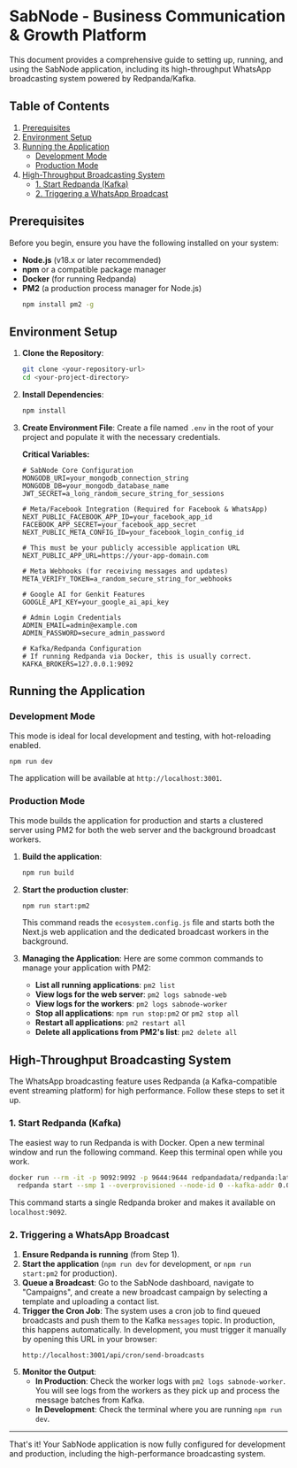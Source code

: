 # SabNode - Business Communication & Growth Platform

This document provides a comprehensive guide to setting up, running, and using the SabNode application, including its high-throughput WhatsApp broadcasting system powered by Redpanda/Kafka.

## Table of Contents

1.  [Prerequisites](#prerequisites)
2.  [Environment Setup](#environment-setup)
3.  [Running the Application](#running-the-application)
    - [Development Mode](#development-mode)
    - [Production Mode](#production-mode)
4.  [High-Throughput Broadcasting System](#high-throughput-broadcasting-system)
    - [1. Start Redpanda (Kafka)](#1-start-redpanda-kafka)
    - [2. Triggering a WhatsApp Broadcast](#2-triggering-a-whatsapp-broadcast)

## Prerequisites

Before you begin, ensure you have the following installed on your system:
*   **Node.js** (v18.x or later recommended)
*   **npm** or a compatible package manager
*   **Docker** (for running Redpanda)
*   **PM2** (a production process manager for Node.js)
    ```bash
    npm install pm2 -g
    ```

## Environment Setup

1.  **Clone the Repository**:
    ```bash
    git clone <your-repository-url>
    cd <your-project-directory>
    ```

2.  **Install Dependencies**:
    ```bash
    npm install
    ```

3.  **Create Environment File**:
    Create a file named `.env` in the root of your project and populate it with the necessary credentials.

    **Critical Variables:**
    ```env
    # SabNode Core Configuration
    MONGODB_URI=your_mongodb_connection_string
    MONGODB_DB=your_mongodb_database_name
    JWT_SECRET=a_long_random_secure_string_for_sessions

    # Meta/Facebook Integration (Required for Facebook & WhatsApp)
    NEXT_PUBLIC_FACEBOOK_APP_ID=your_facebook_app_id
    FACEBOOK_APP_SECRET=your_facebook_app_secret
    NEXT_PUBLIC_META_CONFIG_ID=your_facebook_login_config_id

    # This must be your publicly accessible application URL
    NEXT_PUBLIC_APP_URL=https://your-app-domain.com

    # Meta Webhooks (for receiving messages and updates)
    META_VERIFY_TOKEN=a_random_secure_string_for_webhooks

    # Google AI for Genkit Features
    GOOGLE_API_KEY=your_google_ai_api_key

    # Admin Login Credentials
    ADMIN_EMAIL=admin@example.com
    ADMIN_PASSWORD=secure_admin_password

    # Kafka/Redpanda Configuration
    # If running Redpanda via Docker, this is usually correct.
    KAFKA_BROKERS=127.0.0.1:9092
    ```

## Running the Application

### Development Mode

This mode is ideal for local development and testing, with hot-reloading enabled.

```bash
npm run dev
```
The application will be available at `http://localhost:3001`.

### Production Mode

This mode builds the application for production and starts a clustered server using PM2 for both the web server and the background broadcast workers.

1.  **Build the application**:
    ```bash
    npm run build
    ```
2.  **Start the production cluster**:
    ```bash
    npm run start:pm2
    ```
    This command reads the `ecosystem.config.js` file and starts both the Next.js web application and the dedicated broadcast workers in the background.

3.  **Managing the Application**:
    Here are some common commands to manage your application with PM2:
    *   **List all running applications**: `pm2 list`
    *   **View logs for the web server**: `pm2 logs sabnode-web`
    *   **View logs for the workers**: `pm2 logs sabnode-worker`
    *   **Stop all applications**: `npm run stop:pm2` or `pm2 stop all`
    *   **Restart all applications**: `pm2 restart all`
    *   **Delete all applications from PM2's list**: `pm2 delete all`

## High-Throughput Broadcasting System

The WhatsApp broadcasting feature uses Redpanda (a Kafka-compatible event streaming platform) for high performance. Follow these steps to set it up.

### 1. Start Redpanda (Kafka)

The easiest way to run Redpanda is with Docker. Open a new terminal window and run the following command. Keep this terminal open while you work.

```bash
docker run --rm -it -p 9092:9092 -p 9644:9644 redpandadata/redpanda:latest \
  redpanda start --smp 1 --overprovisioned --node-id 0 --kafka-addr 0.0.0.0:9092 --advertise-kafka-addr 127.0.0.1:9092
```
This command starts a single Redpanda broker and makes it available on `localhost:9092`.

### 2. Triggering a WhatsApp Broadcast

1.  **Ensure Redpanda is running** (from Step 1).
2.  **Start the application** (`npm run dev` for development, or `npm run start:pm2` for production).
3.  **Queue a Broadcast**: Go to the SabNode dashboard, navigate to "Campaigns", and create a new broadcast campaign by selecting a template and uploading a contact list.
4.  **Trigger the Cron Job**: The system uses a cron job to find queued broadcasts and push them to the Kafka `messages` topic. In production, this happens automatically. In development, you must trigger it manually by opening this URL in your browser:
    ```
    http://localhost:3001/api/cron/send-broadcasts
    ```
5.  **Monitor the Output**:
    *   **In Production**: Check the worker logs with `pm2 logs sabnode-worker`. You will see logs from the workers as they pick up and process the message batches from Kafka.
    *   **In Development**: Check the terminal where you are running `npm run dev`.

---
That's it! Your SabNode application is now fully configured for development and production, including the high-performance broadcasting system.
